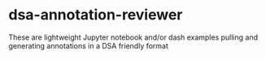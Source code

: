 # dsa-annotation-reviewer
These are  lightweight Jupyter notebook and/or dash examples pulling and generating annotations in a DSA friendly format
